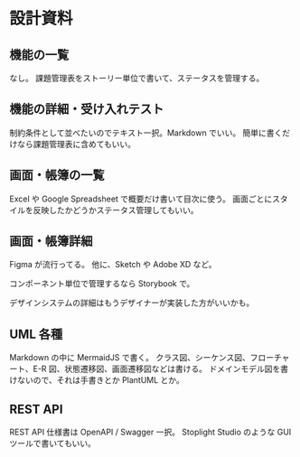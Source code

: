 # 設計資料

## 機能の一覧

なし。
課題管理表をストーリー単位で書いて、ステータスを管理する。

## 機能の詳細・受け入れテスト

制約条件として並べたいのでテキスト一択。Markdown でいい。
簡単に書くだけなら課題管理表に含めてもいい。

## 画面・帳簿の一覧

Excel や Google Spreadsheet で概要だけ書いて目次に使う。
画面ごとにスタイルを反映したかどうかステータス管理してもいい。

## 画面・帳簿詳細

Figma が流行ってる。
他に、Sketch や Adobe XD など。

コンポーネント単位で管理するなら Storybook で。

デザインシステムの詳細はもうデザイナーが実装した方がいいかも。

## UML 各種

Markdown の中に MermaidJS で書く。
クラス図、シーケンス図、フローチャート、E-R 図、状態遷移図、画面遷移図などは書ける。
ドメインモデル図を書けないので、それは手書きとか PlantUML とか。

## REST API

REST API 仕様書は OpenAPI / Swagger 一択。
Stoplight Studio のような GUI ツールで書いてもいい。
